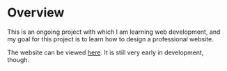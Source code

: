 <h1>Overview</h1>
<p>This is an ongoing project with which I am learning web development, and my goal for this project is to learn how to design a professional website.</p>
<p>The website can be viewed <a href="https://matthewp93.github.io/garden-website/">here</a>. It is still very early in development, though.</p>
